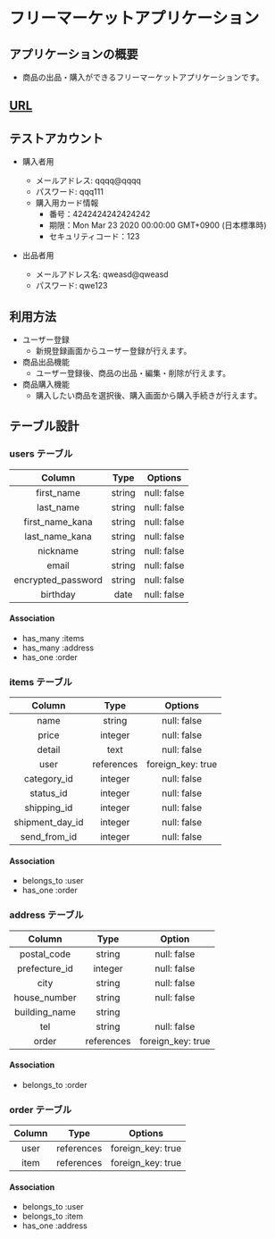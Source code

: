 # フリーマーケットアプリケーション

## アプリケーションの概要

- 商品の出品・購入ができるフリーマーケットアプリケーションです。

## [URL](http://18.181.24.194)

## テストアカウント

- 購入者用
  - メールアドレス: qqqq@qqqq
  - パスワード: qqq111
  - 購入用カード情報
    - 番号：4242424242424242
    - 期限：Mon Mar 23 2020 00:00:00 GMT+0900 (日本標準時)
    - セキュリティコード：123

- 出品者用
  - メールアドレス名: qweasd@qweasd
  - パスワード: qwe123

## 利用方法

- ユーザー登録
  - 新規登録画面からユーザー登録が行えます。
- 商品出品機能
  - ユーザー登録後、商品の出品・編集・削除が行えます。
- 商品購入機能
  - 購入したい商品を選択後、購入画面から購入手続きが行えます。

## テーブル設計
### users テーブル

| Column            | Type     | Options     |
|:-----------------:|:--------:|:-----------:|
| first_name        | string   | null: false |
| last_name         | string   | null: false |
| first_name_kana   | string   | null: false |
| last_name_kana    | string   | null: false |
| nickname          | string   | null: false |
| email             | string   | null: false |
| encrypted_password| string   | null: false |
| birthday          | date     | null: false |

#### Association

- has_many :items
- has_many :address
- has_one  :order

### items テーブル

| Column         | Type       | Options           |
|:--------------:|:----------:|:-----------------:|
| name           | string     | null: false       |
| price          | integer    | null: false       |
| detail         | text       | null: false       |
| user           | references | foreign_key: true |
| category_id    | integer    | null: false       |
| status_id      | integer    | null: false       |
| shipping_id    | integer    | null: false       |
| shipment_day_id| integer    | null: false       |
| send_from_id   | integer    | null: false

#### Association

- belongs_to :user
- has_one :order

### address テーブル

| Column        | Type       | Option            |
|:-------------:|:----------:|:-----------------:|
| postal_code   | string     | null: false       |
| prefecture_id | integer    | null: false       |
| city          | string     | null: false       |
| house_number  | string     | null: false       |
| building_name | string     |                   |
| tel           | string     | null: false       |
| order         | references | foreign_key: true |

#### Association

- belongs_to :order

### order テーブル

| Column       | Type       | Options           |
|:------------:|:----------:|:-----------------:|
| user         | references | foreign_key: true |
| item         | references | foreign_key: true |

#### Association

- belongs_to :user
- belongs_to :item
- has_one :address
